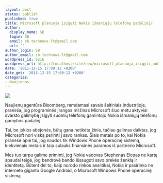 ```yaml
---
layout: post
status: publish
published: true
title: Microsoft planuoja įsigyti Nokia išmaniųjų telefonų padalinį?
author:
  display_name: SB
  login: SB
  email: sb.technews.lt@gmail.com
  url: ''
author_login: SB
author_email: sb.technews.lt@gmail.com
wordpress_id: 6216
wordpress_url: http://localhost/site/new/microsoft_planuoja_isigyti_nokia_ismaniuju_telefonu_padalini/
date: '2011-12-15 17:09:12 +0200'
date_gmt: '2011-12-15 17:09:12 +0200'
categories:
- Naujienos
---
```

<div class="imgright"><img src="http://technews.lt/upload/65071-nokia-chief-executive-stephen-elop-welcomes-microsoft.jpg"  /></div>
<p>Naujienų agentūra Bloomberg, remdamasi savais šaltiniais industrijoje, praneša, jog programinės įrangos milžinas Microsoft šiuo metu aktyviai svarsto galimybę įsigyti suomių telefonų gamintojo Nokia išmaniųjų telefonų gamybos padalinį.</p>
<p>Tai, be jokios abejonės, būtų gana netikėta žinia, tačiau galimas daiktas, jog Microsoft nori viską perimti į savo rankas. Šiais metais po to, kai Nokia pranešė apie tai, jog naudos tik Windows Phone operacinę sistemą, kiekvienais metais ir taip sulauks finansinės paramos iš partnerio Microsoft.</p>
<p>Mes tuo tarpu galime priminti, jog Nokia vadovas Stephenas Elopas ne kartą spaudai teigė, jog bendrovė bando išsaugoti savo prekės ženklą ir identitetą. Būtent dėl to, kaip nurodo rinkos analitikai, Nokia ir pasirinko ne interneto giganto Google Android, o Microsoft Windows Phone operacinę sistemą.</p>
